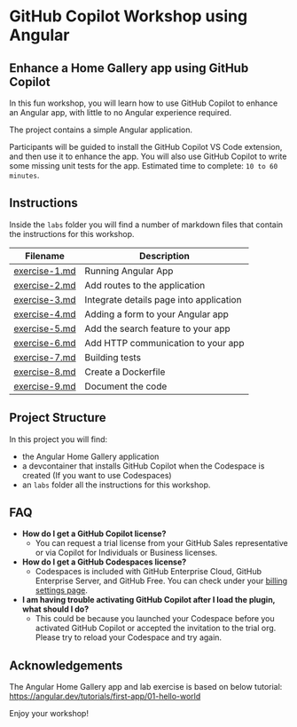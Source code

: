 
# GitHub Copilot Workshop using Angular

## Enhance a Home Gallery app using GitHub Copilot

In this fun workshop, you will learn how to use GitHub Copilot to enhance an Angular app, with little to no Angular experience required.

The project contains a simple Angular application.

Participants will be guided to install the GitHub Copilot VS Code extension, and then use it to enhance the app. You will also use GitHub Copilot to write some missing unit tests for the app. Estimated time to complete: `10 to 60 minutes`.

## Instructions 

Inside the `labs` folder you will find a number of markdown files that contain the instructions for this workshop.

Filename | Description
--- | ---
[exercise-1.md](</labs/exercise-1.md>) | Running Angular App
[exercise-2.md](</labs/exercise-2.md>) | Add routes to the application
[exercise-3.md](</labs/exercise-3.md>) | Integrate details page into application
[exercise-4.md](</labs/exercise-4.md>) | Adding a form to your Angular app
[exercise-5.md](</labs/exercise-5.md>) | Add the search feature to your app
[exercise-6.md](</labs/exercise-6.md>) | Add HTTP communication to your app
[exercise-7.md](</labs/exercise-7.md>) | Building tests
[exercise-8.md](</labs/exercise-8.md>) | Create a Dockerfile
[exercise-9.md](</labs/exercise-9.md>) | Document the code

## Project Structure

In this project you will find:

* the Angular Home Gallery application
* a devcontainer that installs GitHub Copilot when the Codespace is created (If you want to use Codespaces)
* an `labs` folder all the instructions for this workshop.

## FAQ 

- **How do I get a GitHub Copilot license?**
  - You can request a trial license from your GitHub Sales representative or via Copilot for Individuals or Business licenses.
- **How do I get a GitHub Codespaces license?**
    - Codespaces is included with GitHub Enterprise Cloud, GitHub Enterprise Server, and GitHub Free. You can check under your [billing settings page](https://github.com/settings/billing).
- **I am having trouble activating GitHub Copilot after I load the plugin, what should I do?**
    - This could be because you launched your Codespace before you activated GitHub Copilot or accepted the invitation to the trial org. Please try to reload your Codespace and try again.

## Acknowledgements

The Angular Home Gallery app and lab exercise is based on below tutorial: https://angular.dev/tutorials/first-app/01-hello-world

Enjoy your workshop!
